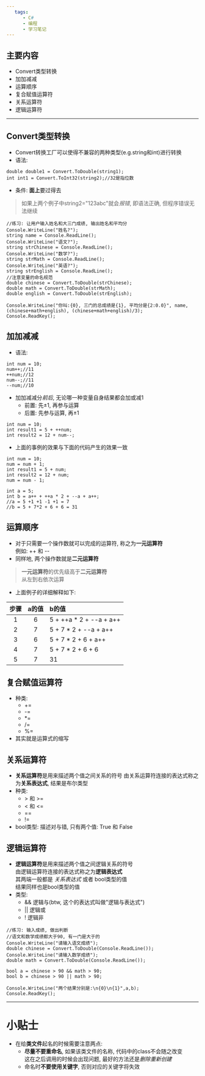 ```yaml
---
   tags:
      - C#
      - 编程
      - 学习笔记
---
```


## 主要内容
- Convert类型转换
- 加加减减
- 运算顺序
- 复合赋值运算符
- 关系运算符
- 逻辑运算符
- - -

## Convert类型转换
- Convert转换工厂可以使得不兼容的两种类型(e.g.string和int)进行转换
- 语法:   
```
double double1 = Convert.ToDouble(string1);
int int1 = Convert.ToInt32(string2);//32是指位数
```
- 条件: **面上**要过得去
> 如果上两个例子中string2="123abc"就会*报错*, 即语法正确, 但程序错误无法继续

```
//练习: 让用户输入姓名和大三门成绩, 输出姓名和平均分
Console.WriteLine("姓名?");
string name = Console.ReadLine();
Console.WriteLine("语文?");
string strChinese = Console.ReadLine();
Console.WriteLine("数学?");
string strMath = Console.ReadLine();
Console.WriteLine("英语?");
string strEnglish = Console.ReadLine();
//注意变量的命名规范
double chinese = Convert.ToDouble(strChinese);
double math = Convert.ToDouble(strMath);
double english = Convert.ToDouble(strEnglish);

Console.WriteLine("你叫:{0}, 三门的总成绩是{1}, 平均分是{2:0.0}", name, (chinese+math+english), (chinese+math+english)/3);
Console.ReadKey();

```

## 加加减减
- 语法: 
```
int num = 10;
num++;//11
++num;//12
num--;//11
--num;//10
```
- 加加减减分*前后*, 无论哪一种变量自身结果都会加或减1
  + 前置: 先±1, 再参与运算
  + 后置: 先参与运算, 再±1

```
int num = 10;
int result1 = 5 + ++num;
int result2 = 12 + num--;
```
- 上面的事例的效果与下面的代码产生的效果一致

```
int num = 10;
num = num + 1;
int result1 = 5 + num;
int result2 = 12 + num;
num = num - 1;
```

```
int a = 5;
int b = a++ + ++a * 2 + --a + a++;
//a = 5 +1 +1 -1 +1 = 7
//b = 5 + 7*2 + 6 + 6 = 31  
```

## 运算顺序
- 对于只需要一个操作数就可以完成的运算符, 称之为**一元运算符**  
  例如: ++ 和 --
- 同样地, 两个操作数就是**二元运算符**
> **一元运算符**的优先级高于**二元运算符**  
> 从左到右依次运算

- 上面例子的详细解释如下:

|步骤|a的值|b的值|
|:-:|:-:|:--|
|1|6|5 + ++a * 2 + --a + a++|
|2|7|5 + 7 * 2 + --a + a++|
|3|6|5 + 7 * 2 + 6 + a++|
|4|7|5 + 7 * 2 + 6 + 6|
|5|7|31|

## 复合赋值运算符
- 种类:
  + +=
  + -=
  + *=
  + /=
  + %=
- 其实就是运算式的缩写

## 关系运算符
- **关系运算符**是用来描述两个值之间关系的符号 
  由关系运算符连接的表达式称之为**关系表达式**, 结果是布尔类型 
- 种类:
  + \> 和 \>=
  + \< 和 \<=
  + ==
  + !=
- bool类型: 描述对与错, 只有两个值: True 和 False

## 逻辑运算符
- **逻辑运算符**是用来描述两个值之间逻辑关系的符号  
  由逻辑运算符连接的表达式称之为**逻辑表达式**  
  其两端一般都是 *关系表达式* 或者 bool类型的值  
  结果同样也是bool类型的值
- 类型:
  + &&   逻辑与(btw, 这个的表达式叫做"逻辑与表达式")
  + ||   逻辑或
  + !    逻辑非
```
//练习: 输入成绩, 做出判断
//语文和数学成绩都大于90, 有一门是大于的
Console.WriteLine("请输入语文成绩");
double chinese = Convert.ToDouble(Console.ReadLine());
Console.WriteLine("请输入数学成绩");
double math = Convert.ToDouble(Console.ReadLine());

bool a = chinese > 90 && math > 90;
bool b = chinese > 90 || math > 90;

Console.WriteLine("两个结果分别是:\n{0}\n{1}",a,b);
Console.ReadKey();
```

---
# 小贴士
- 在给**类文件**起名的时候需要注意两点:
  + **尽量不要重命名**, 如果该类文件的名称, 代码中的class不会随之改变  
    这在之后调用的时候会出现问题, 最好的方法还是*删除重新创建*
  + 命名时**不要使用关键字**, 否则对应的关键字将失效
